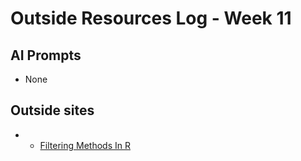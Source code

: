 # Outside Resources Log - Week 11

## AI Prompts
+ None

## Outside sites
+ + [Filtering Methods In R](https://aaron0696.github.io/blog/filtering-methods-in-r/)